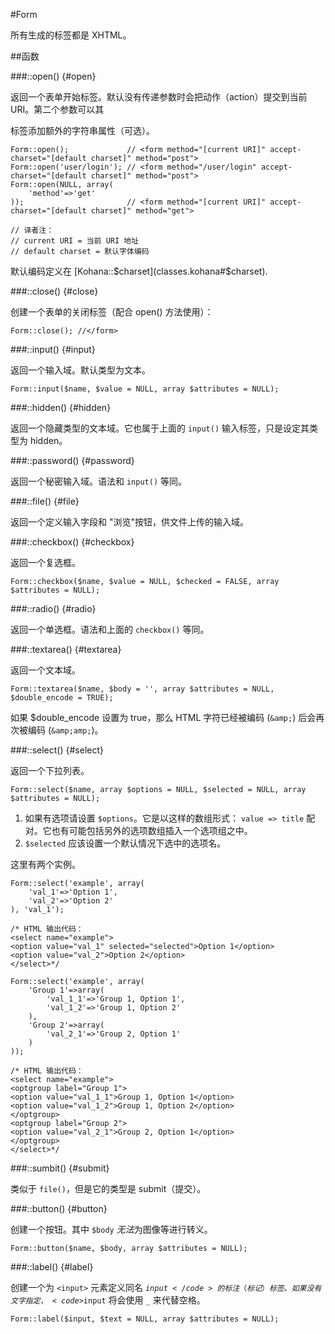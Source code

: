 ﻿#Form

所有生成的标签都是 XHTML。

##函数

###::open() {#open}

返回一个表单开始标签。默认没有传递参数时会把动作（action）提交到当前 URI。第二个参数可以其 <form> 标签添加额外的字符串属性（可选）。

    Form::open();             // <form method="[current URI]" accept-charset="[default charset]" method="post">
    Form::open('user/login'); // <form method="/user/login" accept-charset="[default charset]" method="post">
    Form::open(NULL, array(
        'method'=>'get'
    ));                       // <form method="[current URI]" accept-charset="[default charset]" method="get">

	// 译者注：
	// current URI = 当前 URI 地址
	// default charset = 默认字体编码
	
默认编码定义在 [Kohana::$charset](classes.kohana#$charset).

###::close() {#close}

创建一个表单的关闭标签（配合 open() 方法使用）：

    Form::close(); //</form>

###::input() {#input}

返回一个输入域。默认类型为文本。

    Form::input($name, $value = NULL, array $attributes = NULL);

###::hidden() {#hidden}

返回一个隐藏类型的文本域。它也属于上面的 <code>input()</code> 输入标签，只是设定其类型为 hidden。

###::password() {#password}

返回一个秘密输入域。语法和 <code>input()</code> 等同。

###::file() {#file}

返回一个定义输入字段和 "浏览"按钮，供文件上传的输入域。

###::checkbox() {#checkbox}

返回一个复选框。

    Form::checkbox($name, $value = NULL, $checked = FALSE, array $attributes = NULL);

###::radio() {#radio}

返回一个单选框。语法和上面的 <code>checkbox()</code> 等同。

###::textarea() {#textarea}

返回一个文本域。

    Form::textarea($name, $body = '', array $attributes = NULL, $double_encode = TRUE);

如果 $double_encode 设置为 true，那么 HTML 字符已经被编码 (<code>&amp;amp;</code>) 后会再次被编码 (<code>&amp;amp;amp;</code>)。

###::select() {#select}

返回一个下拉列表。

    Form::select($name, array $options = NULL, $selected = NULL, array $attributes = NULL);

1. 如果有选项请设置 <code>$options</code>。它是以这样的数组形式： <code>value => title</code> 配对。它也有可能包括另外的选项数组插入一个选项组之中。
2. <code>$selected</code> 应该设置一个默认情况下选中的选项名。

这里有两个实例。

    Form::select('example', array(
        'val_1'=>'Option 1',
        'val_2'=>'Option 2'
    ), 'val_1');
    
    /* HTML 输出代码：
    <select name="example">
    <option value="val_1" selected="selected">Option 1</option>
    <option value="val_2">Option 2</option>
    </select>*/
    
    Form::select('example', array(
        'Group 1'=>array(
            'val_1_1'=>'Group 1, Option 1',
            'val_1_2'=>'Group 1, Option 2'
        ),
        'Group 2'=>array(
            'val_2_1'=>'Group 2, Option 1'
        )
    ));
    
    /* HTML 输出代码：
    <select name="example">
    <optgroup label="Group 1">
    <option value="val_1_1">Group 1, Option 1</option>
    <option value="val_1_2">Group 1, Option 2</option>
    </optgroup>
    <optgroup label="Group 2">
    <option value="val_2_1">Group 2, Option 1</option>
    </optgroup>
    </select>*/
    
###::sumbit() {#submit}

类似于 <code>file()</code>，但是它的类型是 submit（提交）。

###::button() {#button}

创建一个按钮。其中 <code>$body</code> *无法*为图像等进行转义。

    Form::button($name, $body, array $attributes = NULL);

###::label() {#label}

创建一个为 <code>&lt;input&gt;</code> 元素定义同名 <code>$input</code> 的标注（标记）标签。如果没有文字指定，<code>$input</code> 将会使用 <code>_</code> 来代替空格。

    Form::label($input, $text = NULL, array $attributes = NULL);
